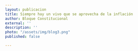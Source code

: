 ```yaml
---
layout: publicacion
title: Siempre hay un vivo que se aprovecha de la inflación
author: Bloque Constitucional
external: ''
description: ''
photo: "/assets/img/blog3.png"
published: false

---
```

